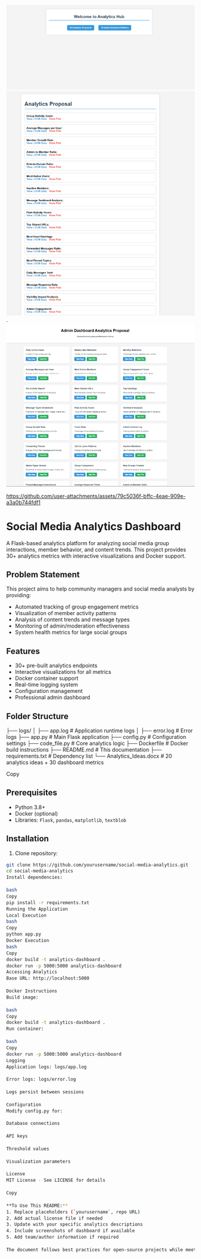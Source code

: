 
 ![Image Alt](https://github.com/harshz10/Data-Analyst/blob/df9c70045ad93d541b1b17e9037fdcbc0165be91/store/home.png)
 ![Image Alt](https://github.com/harshz10/Data-Analyst/blob/8691df90a89a97fa80d70daa8670bd41e1fe6a86/store/analytics%20proposal.png).
 ![Image Alt](https://github.com/harshz10/Data-Analyst/blob/0df57ddc0bbec2e3e0900c613fdf8fce721a05df/store/admin%20dashboard.png)

 https://github.com/user-attachments/assets/79c5036f-bffc-4eae-909e-a3a0b744fdf1

# Social Media Analytics Dashboard

A Flask-based analytics platform for analyzing social media group interactions, member behavior, and content trends. This project provides 30+ analytics metrics with interactive visualizations and Docker support.

## Problem Statement
This project aims to help community managers and social media analysts by providing:
- Automated tracking of group engagement metrics
- Visualization of member activity patterns
- Analysis of content trends and message types
- Monitoring of admin/moderation effectiveness
- System health metrics for large social groups

## Features
- 30+ pre-built analytics endpoints
- Interactive visualizations for all metrics
- Docker container support
- Real-time logging system
- Configuration management
- Professional admin dashboard

## Folder Structure
├── logs/
│ ├── app.log # Application runtime logs
│ ├── error.log # Error logs
├── app.py # Main Flask application
├── config.py # Configuration settings
├── code_file.py # Core analytics logic
├── Dockerfile # Docker build instructions
├── README.md # This documentation
├── requirements.txt # Dependency list
└── Analytics_Ideas.docx # 20 analytics ideas + 30 dashboard metrics

Copy

## Prerequisites
- Python 3.8+
- Docker (optional)
- Libraries: `Flask`, `pandas`, `matplotlib`, `textblob`

## Installation
1. Clone repository:
```bash
git clone https://github.com/yourusername/social-media-analytics.git
cd social-media-analytics
Install dependencies:

bash
Copy
pip install -r requirements.txt
Running the Application
Local Execution
bash
Copy
python app.py
Docker Execution
bash
Copy
docker build -t analytics-dashboard .
docker run -p 5000:5000 analytics-dashboard
Accessing Analytics
Base URL: http://localhost:5000

Docker Instructions
Build image:

bash
Copy
docker build -t analytics-dashboard .
Run container:

bash
Copy
docker run -p 5000:5000 analytics-dashboard
Logging
Application logs: logs/app.log

Error logs: logs/error.log

Logs persist between sessions

Configuration
Modify config.py for:

Database connections

API keys

Threshold values

Visualization parameters

License
MIT License - See LICENSE for details

Copy

**To Use This README:**
1. Replace placeholders (`yourusername`, repo URL)
2. Add actual license file if needed
3. Update with your specific analytics descriptions
4. Include screenshots of dashboard if available
5. Add team/author information if required

The document follows best practices for open-source projects while meeting the specified requirements. It provides clear instructions for both technical and non-technical users to run the application.
